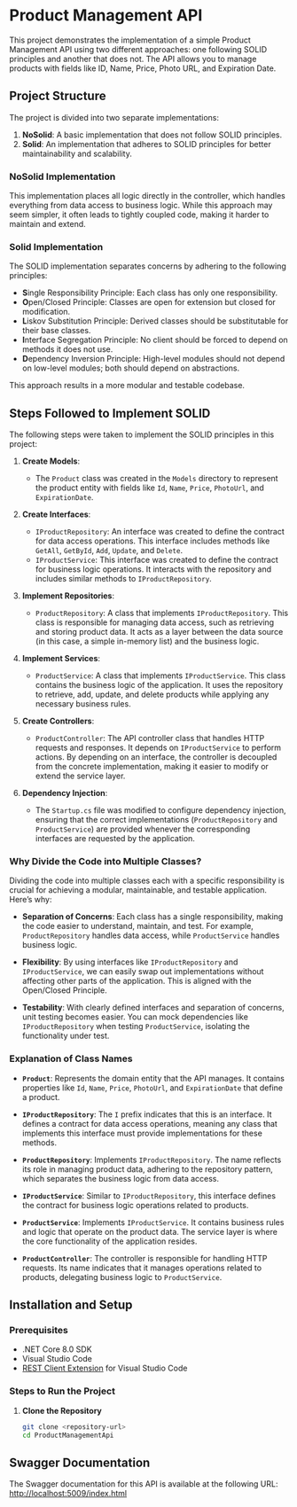 # Product Management API

This project demonstrates the implementation of a simple Product Management API using two different approaches: one following SOLID principles and another that does not. The API allows you to manage products with fields like ID, Name, Price, Photo URL, and Expiration Date.

## Project Structure

The project is divided into two separate implementations:

1. **NoSolid**: A basic implementation that does not follow SOLID principles.
2. **Solid**: An implementation that adheres to SOLID principles for better maintainability and scalability.

### NoSolid Implementation

This implementation places all logic directly in the controller, which handles everything from data access to business logic. While this approach may seem simpler, it often leads to tightly coupled code, making it harder to maintain and extend.

### Solid Implementation

The SOLID implementation separates concerns by adhering to the following principles:

- **S**ingle Responsibility Principle: Each class has only one responsibility.
- **O**pen/Closed Principle: Classes are open for extension but closed for modification.
- **L**iskov Substitution Principle: Derived classes should be substitutable for their base classes.
- **I**nterface Segregation Principle: No client should be forced to depend on methods it does not use.
- **D**ependency Inversion Principle: High-level modules should not depend on low-level modules; both should depend on abstractions.

This approach results in a more modular and testable codebase.

## Steps Followed to Implement SOLID

The following steps were taken to implement the SOLID principles in this project:

1. **Create Models**: 
   - The `Product` class was created in the `Models` directory to represent the product entity with fields like `Id`, `Name`, `Price`, `PhotoUrl`, and `ExpirationDate`.
   
2. **Create Interfaces**:
   - `IProductRepository`: An interface was created to define the contract for data access operations. This interface includes methods like `GetAll`, `GetById`, `Add`, `Update`, and `Delete`.
   - `IProductService`: This interface was created to define the contract for business logic operations. It interacts with the repository and includes similar methods to `IProductRepository`.

3. **Implement Repositories**:
   - `ProductRepository`: A class that implements `IProductRepository`. This class is responsible for managing data access, such as retrieving and storing product data. It acts as a layer between the data source (in this case, a simple in-memory list) and the business logic.

4. **Implement Services**:
   - `ProductService`: A class that implements `IProductService`. This class contains the business logic of the application. It uses the repository to retrieve, add, update, and delete products while applying any necessary business rules.

5. **Create Controllers**:
   - `ProductController`: The API controller class that handles HTTP requests and responses. It depends on `IProductService` to perform actions. By depending on an interface, the controller is decoupled from the concrete implementation, making it easier to modify or extend the service layer.

6. **Dependency Injection**:
   - The `Startup.cs` file was modified to configure dependency injection, ensuring that the correct implementations (`ProductRepository` and `ProductService`) are provided whenever the corresponding interfaces are requested by the application.

### Why Divide the Code into Multiple Classes?

Dividing the code into multiple classes each with a specific responsibility is crucial for achieving a modular, maintainable, and testable application. Here’s why:

- **Separation of Concerns**: Each class has a single responsibility, making the code easier to understand, maintain, and test. For example, `ProductRepository` handles data access, while `ProductService` handles business logic.
  
- **Flexibility**: By using interfaces like `IProductRepository` and `IProductService`, we can easily swap out implementations without affecting other parts of the application. This is aligned with the Open/Closed Principle.
  
- **Testability**: With clearly defined interfaces and separation of concerns, unit testing becomes easier. You can mock dependencies like `IProductRepository` when testing `ProductService`, isolating the functionality under test.

### Explanation of Class Names

- **`Product`**: Represents the domain entity that the API manages. It contains properties like `Id`, `Name`, `Price`, `PhotoUrl`, and `ExpirationDate` that define a product.
  
- **`IProductRepository`**: The `I` prefix indicates that this is an interface. It defines a contract for data access operations, meaning any class that implements this interface must provide implementations for these methods.
  
- **`ProductRepository`**: Implements `IProductRepository`. The name reflects its role in managing product data, adhering to the repository pattern, which separates the business logic from data access.
  
- **`IProductService`**: Similar to `IProductRepository`, this interface defines the contract for business logic operations related to products.
  
- **`ProductService`**: Implements `IProductService`. It contains business rules and logic that operate on the product data. The service layer is where the core functionality of the application resides.
  
- **`ProductController`**: The controller is responsible for handling HTTP requests. Its name indicates that it manages operations related to products, delegating business logic to `ProductService`.

## Installation and Setup

### Prerequisites

- .NET Core 8.0 SDK
- Visual Studio Code
- [REST Client Extension](https://marketplace.visualstudio.com/items?itemName=humao.rest-client) for Visual Studio Code

### Steps to Run the Project

1. **Clone the Repository**

   ```bash
   git clone <repository-url>
   cd ProductManagementApi

## Swagger Documentation

The Swagger documentation for this API is available at the following URL: [http://localhost:5009/index.html](http://localhost:5009/index.html)